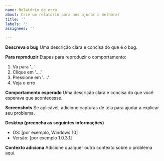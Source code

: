```yaml
---
name: Relatório de erro
about: Crie um relatório para nos ajudar a melhorar
title: ''
labels: ''
assignees: ''

---
```


**Descreva o bug**
Uma descrição clara e concisa do que é o bug.

**Para reproduzir**
Etapas para reproduzir o comportamento:
1. Vá para '...'
2. Clique em '....'
3. Pressione em '....'
4. Veja o erro

**Comportamento esperado**
Uma descrição clara e concisa do que você esperava que acontecesse.

**Screenshots**
Se aplicável, adicione capturas de tela para ajudar a explicar seu problema.

**Desktop (preencha as seguintes informações)**
- OS: [por exemplo, Windows 10]
- Versão: [por exemplo 1.0.3.1]

**Contexto adiciona**
Adicione qualquer outro contexto sobre o problema aqui.
